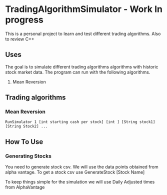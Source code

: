
# TradingAlgorithmSimulator - Work In progress
This is a personal project to learn and test different trading algorithms. Also to review C++

## Uses
The goal is to simulate different trading algorithms algorithms with historic stock market data. The program can run with the following algorithms.

1. Mean Reversion

## Trading algorithms
### Mean Reversion
```
RunSimulator 1 [int starting cash per stock] [int ] [String stock1] [String Stock2] ...
```

## How To Use
### Generating Stocks
You need to generate stock csv. We will use the data points obtained from alpha vantage.
To get a stock csv use 
GenerateStock [Stock Name]

To keep things simple for the simulation we will use Daily Adjusted times from AlphaVantage
